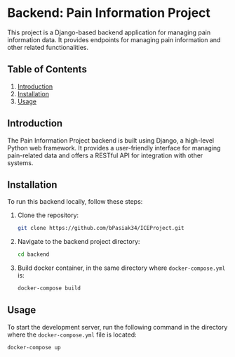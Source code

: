 # Backend: Pain Information Project

This project is a Django-based backend application for managing pain information data. It provides endpoints for managing pain information and other related functionalities.

## Table of Contents

1. [Introduction](#introduction)
2. [Installation](#installation)
3. [Usage](#usage)

## Introduction

The Pain Information Project backend is built using Django, a high-level Python web framework. It provides a user-friendly interface for managing pain-related data and offers a RESTful API for integration with other systems.

## Installation

To run this backend locally, follow these steps:

1. Clone the repository:

   ```bash
   git clone https://github.com/bPasiak34/ICEProject.git
   ```

2. Navigate to the backend project directory:

   ```bash
   cd backend
   ```

3. Build docker container, in the same directory where `docker-compose.yml` is:

   ```bash
   docker-compose build
   ```

## Usage

To start the development server, run the following command in the directory where the `docker-compose.yml` file is located:

```bash
docker-compose up
```
